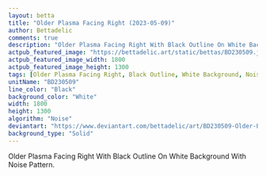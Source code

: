 ```yaml
---
layout: betta
title: "Older Plasma Facing Right (2023-05-09)"
author: Bettadelic
comments: true
description: "Older Plasma Facing Right With Black Outline On White Background With Noise Pattern."
actpub_featured_image: "https://bettadelic.art/static/bettas/BD230509.jpg"
actpub_featured_image_width: 1800
actpub_featured_image_height: 1300
tags: [Older Plasma Facing Right, Black Outline, White Background, Noise Pattern, May 2023]
unitName: "BD230509"
line_color: "Black"
background_color: "White"
width: 1800
height: 1300
algorithm: "Noise"
deviantart: "https://www.deviantart.com/bettadelic/art/BD230509-Older-Plasma-Facing-Right-2023-05-09-961777157"
background_type: "Solid"
---
```


Older Plasma Facing Right With Black Outline On White Background With Noise Pattern.
